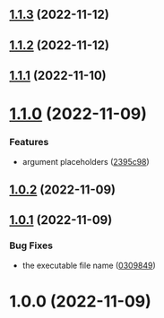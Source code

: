 ## [1.1.3](https://github.com/bubkoo/run-shared-scripts/compare/v1.1.2...v1.1.3) (2022-11-12)

## [1.1.2](https://github.com/bubkoo/run-shared-scripts/compare/v1.1.1...v1.1.2) (2022-11-12)

## [1.1.1](https://github.com/bubkoo/run-shared-scripts/compare/v1.1.0...v1.1.1) (2022-11-10)

# [1.1.0](https://github.com/bubkoo/run-shared-scripts/compare/v1.0.2...v1.1.0) (2022-11-09)


### Features

* argument placeholders ([2395c98](https://github.com/bubkoo/run-shared-scripts/commit/2395c98dd2707c3990bdd1ecb63da50f4dcfdcd1))

## [1.0.2](https://github.com/bubkoo/run-shared-scripts/compare/v1.0.1...v1.0.2) (2022-11-09)

## [1.0.1](https://github.com/bubkoo/run-shared-scripts/compare/v1.0.0...v1.0.1) (2022-11-09)


### Bug Fixes

* the executable file name ([0309849](https://github.com/bubkoo/run-shared-scripts/commit/03098492ca68ace9112c4c49fe3e1aa2b53c47f7))

# 1.0.0 (2022-11-09)
